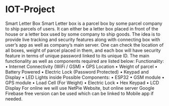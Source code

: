# IOT-Project
Smart Letter Box 
Smart Letter box is a parcel box by some parcel company to ship parcels of users. It can either be a letter box placed in front of the house or a letter box used by some company to ship goods. The idea is to provide live tracking and security features along with connecting box with user’s app as well as company’s main server. One can check the location of all boxes, weight of parcel placed in them, and each box will have security feature in terms of unique password linked to its unique ID. The main functionality as well as components required are listed below:
Functionality:
•	Internet Connectivity (WiFi / GSM)
•	GPS Location
•	Weight of parcel
•	Battery Powered
•	Electric Lock (Password Protected)
•	Keypad and Display
•	LED Lights inside
Possible Components:
•	ESP32
•	GSM module
•	GPS module
•	Load Cell (For Weight)
•	Electric Lock
•	Hex Keypad
•	LCD Display 
For online we will use NetPie Website, but online server Google Firebase free version can be used which can be linked to Mobile app if needed.

